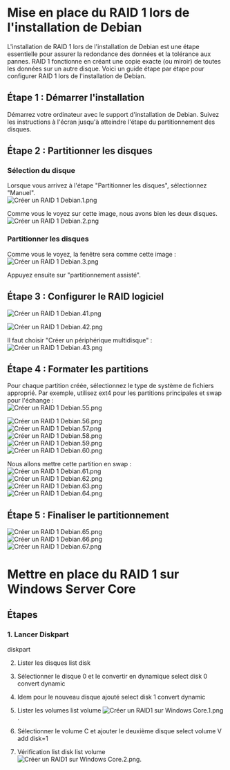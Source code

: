 # Mise en place du RAID 1 lors de l'installation de Debian

L'installation de RAID 1 lors de l'installation de Debian est une étape essentielle pour assurer la redondance des données et la tolérance aux pannes. RAID 1 fonctionne en créant une copie exacte (ou miroir) de toutes les données sur un autre disque. Voici un guide étape par étape pour configurer RAID 1 lors de l'installation de Debian.

## Étape 1 : Démarrer l'installation
Démarrez votre ordinateur avec le support d'installation de Debian. Suivez les instructions à l'écran jusqu'à atteindre l'étape du partitionnement des disques.

## Étape 2 : Partitionner les disques

### Sélection du disque
Lorsque vous arrivez à l'étape "Partitionner les disques", sélectionnez "Manuel".  
![Créer un RAID 1 Debian.1.png](https://github.com/WildCodeSchool/TSSR-2405-P3-G1-BuildYourInfra-BillU/blob/main/Ressources/Créer%20un%20RAID%201%20Debian.1.png)

Comme vous le voyez sur cette image, nous avons bien les deux disques.  
![Créer un RAID 1 Debian.2.png](https://github.com/WildCodeSchool/TSSR-2405-P3-G1-BuildYourInfra-BillU/blob/main/Ressources/Créer%20un%20RAID%201%20Debian.2.png)

### Partitionner les disques

Comme vous le voyez, la fenêtre sera comme cette image :  
![Créer un RAID 1 Debian.3.png](https://github.com/WildCodeSchool/TSSR-2405-P3-G1-BuildYourInfra-BillU/blob/main/Ressources/Créer%20un%20RAID%201%20Debian.3.png)

Appuyez ensuite sur "partitionnement assisté".

## Étape 3 : Configurer le RAID logiciel
![Créer un RAID 1 Debian.41.png](https://github.com/WildCodeSchool/TSSR-2405-P3-G1-BuildYourInfra-BillU/blob/main/Ressources/Créer%20un%20RAID%201%20Debian.41.png)

![Créer un RAID 1 Debian.42.png](https://github.com/WildCodeSchool/TSSR-2405-P3-G1-BuildYourInfra-BillU/blob/main/Ressources/Créer%20un%20RAID%201%20Debian.42.png)

Il faut choisir "Créer un périphérique multidisque" :  
![Créer un RAID 1 Debian.43.png](https://github.com/WildCodeSchool/TSSR-2405-P3-G1-BuildYourInfra-BillU/blob/main/Ressources/Créer%20un%20RAID%201%20Debian.43.png)

## Étape 4 : Formater les partitions
Pour chaque partition créée, sélectionnez le type de système de fichiers approprié. Par exemple, utilisez ext4 pour les partitions principales et swap pour l'échange :  
![Créer un RAID 1 Debian.55.png](https://github.com/WildCodeSchool/TSSR-2405-P3-G1-BuildYourInfra-BillU/blob/main/Ressources/Créer%20un%20RAID%201%20Debian.55.png)

![Créer un RAID 1 Debian.56.png](https://github.com/WildCodeSchool/TSSR-2405-P3-G1-BuildYourInfra-BillU/blob/main/Ressources/Créer%20un%20RAID%201%20Debian.56.png)  
![Créer un RAID 1 Debian.57.png](https://github.com/WildCodeSchool/TSSR-2405-P3-G1-BuildYourInfra-BillU/blob/main/Ressources/Créer%20un%20RAID%201%20Debian.57.png)  
![Créer un RAID 1 Debian.58.png](https://github.com/WildCodeSchool/TSSR-2405-P3-G1-BuildYourInfra-BillU/blob/main/Ressources/Créer%20un%20RAID%201%20Debian.58.png)  
![Créer un RAID 1 Debian.59.png](https://github.com/WildCodeSchool/TSSR-2405-P3-G1-BuildYourInfra-BillU/blob/main/Ressources/Créer%20un%20RAID%201%20Debian.59.png)  
![Créer un RAID 1 Debian.60.png](https://github.com/WildCodeSchool/TSSR-2405-P3-G1-BuildYourInfra-BillU/blob/main/Ressources/Créer%20un%20RAID%201%20Debian.60.png)

Nous allons mettre cette partition en swap :  
![Créer un RAID 1 Debian.61.png](https://github.com/WildCodeSchool/TSSR-2405-P3-G1-BuildYourInfra-BillU/blob/main/Ressources/Créer%20un%20RAID%201%20Debian.61.png)  
![Créer un RAID 1 Debian.62.png](https://github.com/WildCodeSchool/TSSR-2405-P3-G1-BuildYourInfra-BillU/blob/main/Ressources/Créer%20un%20RAID%201%20Debian.62.png)  
![Créer un RAID 1 Debian.63.png](https://github.com/WildCodeSchool/TSSR-2405-P3-G1-BuildYourInfra-BillU/blob/main/Ressources/Créer%20un%20RAID%201%20Debian.63.png)  
![Créer un RAID 1 Debian.64.png](https://github.com/WildCodeSchool/TSSR-2405-P3-G1-BuildYourInfra-BillU/blob/main/Ressources/Créer%20un%20RAID%201%20Debian.64.png)

## Étape 5 : Finaliser le partitionnement
![Créer un RAID 1 Debian.65.png](https://github.com/WildCodeSchool/TSSR-2405-P3-G1-BuildYourInfra-BillU/blob/main/Ressources/Créer%20un%20RAID%201%20Debian.65.png)  
![Créer un RAID 1 Debian.66.png](https://github.com/WildCodeSchool/TSSR-2405-P3-G1-BuildYourInfra-BillU/blob/main/Ressources/Créer%20un%20RAID%201%20Debian.66.png)  
![Créer un RAID 1 Debian.67.png](https://github.com/WildCodeSchool/TSSR-2405-P3-G1-BuildYourInfra-BillU/blob/main/Ressources/Créer%20un%20RAID%201%20Debian.67.png)

# Mettre en place du RAID 1 sur Windows Server Core

## Étapes

### 1. Lancer Diskpart

diskpart

2. Lister les disques
list disk

3. Sélectionner le disque 0 et le convertir en dynamique
select disk 0
convert dynamic

4. Idem pour le nouveau disque ajouté
select disk 1
convert dynamic

5. Lister les volumes
list volume
![Créer un RAID1 sur Windows Core.1.png](https://github.com/WildCodeSchool/TSSR-2405-P3-G1-BuildYourInfra-BillU/blob/main/Ressources/Créer%20un%20RAID1%20sur%20Windows%20Core.1.png).
6. Sélectionner le volume C et ajouter le deuxième disque
select volume V
add disk=1

7. Vérification
list disk
list volume
![Créer un RAID1 sur Windows Core.2.png](https://github.com/WildCodeSchool/TSSR-2405-P3-G1-BuildYourInfra-BillU/blob/main/Ressources/Créer%20un%20RAID1%20sur%20Windows%20Core.2.png).


